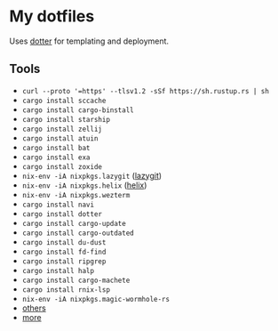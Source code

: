 # My dotfiles

Uses [dotter](https://github.com/SuperCuber/dotter) for templating and deployment.

## Tools

- `curl --proto '=https' --tlsv1.2 -sSf https://sh.rustup.rs | sh`
- `cargo install sccache`
- `cargo install cargo-binstall`
- `cargo install starship`
- `cargo install zellij`
- `cargo install atuin`
- `cargo install bat`
- `cargo install exa`
- `cargo install zoxide`
- `nix-env -iA nixpkgs.lazygit` ([lazygit](https://github.com/jesseduffield/lazygit))
- `nix-env -iA nixpkgs.helix` ([helix](https://github.com/helix-editor/helix))
- `nix-env -iA nixpkgs.wezterm`
- `cargo install navi`
- `cargo install dotter`
- `cargo install cargo-update`
- `cargo install cargo-outdated`
- `cargo install du-dust`
- `cargo install fd-find`
- `cargo install ripgrep`
- `cargo install halp`
- `cargo install cargo-machete`
- `cargo install rnix-lsp`
- `nix-env -iA nixpkgs.magic-wormhole-rs`
- [others](https://dev.to/deepu105/rust-easy-modern-cross-platform-command-line-tools-to-supercharge-your-terminal-4dd3)
- [more](https://github.com/TaKO8Ki/awesome-alternatives-in-rust)
